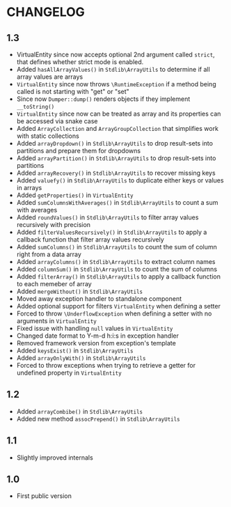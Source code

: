 CHANGELOG
=========

1.3
---

 * VirtualEntity since now accepts optional 2nd argument called `strict`, that defines whether strict mode is enabled.
 * Added `hasAllArrayValues()` in `Stdlib\ArrayUtils` to determine if all array values are arrays
 * `VirtualEntity` since now throws `\RuntimeException` if a method being called is not starting with "get" or "set"
 * Since now `Dumper::dump()` renders objects if they implement `__toString()`
 * `VirtualEntity` since now can be treated as array and its properties can be accessed via snake case
 * Added `ArrayCollection` and `ArrayGroupCollection` that simplifies work with static collections
 * Added `arrayDropdown()` in `Stdlib\ArrayUtils` to drop result-sets into partitions and prepare them for dropdowns
 * Added `arrayPartition()` in `Stdlib\ArrayUtils` to drop result-sets into partitions
 * Added `arrayRecovery()` in `Stdlib\ArrayUtils` to recover missing keys
 * Added `valuefy()` in `Stdlib\ArrayUtils` to duplicate either keys or values in arrays
 * Added `getProperties()` in `VirtualEntity`
 * Added `sumColumnsWithAverages()` in `Stdlib\ArrayUtils` to count a sum with averages
 * Added `roundValues()` in `Stdlib\ArrayUtils` to filter array values recursively with precision
 * Added `filterValuesRecursively()` in `Stdlib\ArrayUtils` to apply a callback function that filter array values recursively
 * Added `sumColumns()` in `Stdlib\ArrayUtils` to count the sum of column right from a data array
 * Added `arrayColumns()` in `Stdlib\ArrayUtils` to extract column names
 * Added `columnSum()` in `Stdlib\ArrayUtils` to count the sum of columns
 * Added `filterArray()` in `Stdlib\ArrayUtils` to apply a callback function to each memeber of array
 * Added `mergeWithout()` in `Stdlib\ArrayUtils`
 * Moved away exception handler to standalone component
 * Added optional support for filters `VirtualEntity` when defining a setter
 * Forced to throw `\UnderflowException` when defining a setter with no arguments in `VirtualEntity`
 * Fixed issue with handling `null` values in `VirtualEntity`
 * Changed date format to Y-m-d h:i:s in exception handler
 * Removed framework version from exception's template
 * Added `keysExist()` in `Stdlib\ArrayUtils`
 * Added `arrayOnlyWith()` in `Stdlib\ArrayUtils`
 * Forced to throw exceptions when trying to retrieve a getter for undefined property in `VirtualEntity`

1.2
---
 
 * Added `arrayCombibe()` in `Stdlib\ArrayUtils`
 * Added new method `assocPrepend()` in `Stdlib\ArrayUtils`

1.1
---

 * Slightly improved internals

1.0
---

 * First public version